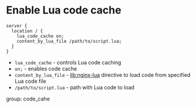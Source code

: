 # Enable Lua code cache

```nginx
server {
  location / {
    lua_code_cache on;
    content_by_lua_file /path/to/script.lua;
  }
}
```

- `lua_code_cache` - controls Lua code caching
- `on;` - enables code cache
- `content_by_lua_file` - [lib:nginx-lua](/nginx-lua/how-to-install-nginx-lua-module-in-ubuntu-ubuntuversion) directive to load code from specified Lua code file
- `/path/to/script.lua` - path with Lua code to load

group: code_cahe


